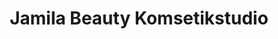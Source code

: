 ---
title: "Jamila Beauty Komsetikstudio"
url: /muenster/jamila-beauty-komsetikstudio/
shop: Kosmetik
---